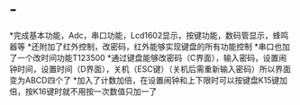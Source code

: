 # -
*完成基本功能，Adc，串口功能，Lcd1602显示，按键功能，数码管显示，蜂鸣器等
*还附加了红外控制，改密码，红外能够实现键盘的所有功能控制
*串口也加了一个改时间功能T123500
*通过键盘能够改密码（C界面），输入密码，设置闹钟时间，设置时间（D界面），关机（ESC键）（关机后需重新输入密码）所以界面变为ABCD四个了
*加入了计数加倍，在设置闹钟和上下限时可以按键盘K15键加倍，按K16键时就不用按一次数值只加一了
